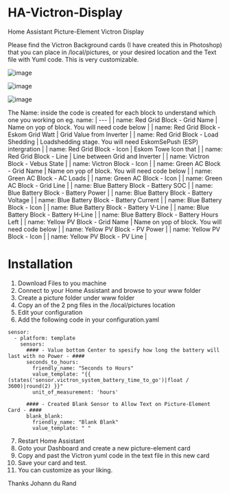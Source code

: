 # HA-Victron-Display
Home Assistant Picture-Element Victron Display

Please find the Victron Background cards (I have created this in Photoshop) that you can place in /local/pictures, or your desired location and the Text file with Yuml code. This is very customizable. 

![image](https://github.com/johanndurandsa/HA-Victron-Display/assets/98578816/fa01e5ba-f9a2-4a3e-95a8-05fe75e5a0bb)

![image](https://github.com/johanndurandsa/HA-Victron-Display/assets/98578816/8982e585-4aab-4e37-acd8-97b80c91a577)

![image](https://github.com/johanndurandsa/HA-Victron-Display/assets/98578816/a252308f-fa44-4d4b-b34b-b205cd961496)

The Name: inside the code is created for each block to understand which one you working on
eg.
name:
   | --- |
   | name: Red Grid Block - Grid Name | Name on yop of block. You will need code below |
   | name: Red Grid Block - Eskom Grid Watt | Grid Value from Inverter |
   | name: Red Grid Block - Load Shedding | Loadshedding stage. You will need EskomSePush (ESP) intergration |
   | name: Red Grid Block - Icon | Eskom Towe Icon that |
   | name: Red Grid Block - Line | Line between Grid and Inverter |
   | name: Victron Block - Vebus State |
   | name: Victron Block - Icon |
   | name: Green AC Block - Grid Name | Name on yop of block. You will need code below |
   | name: Green AC Block - AC Loads |
   | name: Green AC Block - Icon |
   | name: Green AC Block - Grid Line |
   | name: Blue Battery Block - Battery SOC |
   | name: Blue Battery Block - Battery Power |
   | name: Blue Battery Block - Battery Voltage |
   | name: Blue Battery Block - Battery Current |
   | name: Blue Battery Block - Icon |
   | name: Blue Battery Block - Battery V-Line |
   | name: Blue Battery Block - Battery H-Line |
   | name: Blue Battery Block - Battery Hours Left |
   | name: Yellow PV Block - Grid Name | Name on yop of block. You will need code below |
   | name: Yellow PV Block - PV Power |
   | name: Yellow PV Block - Icon |
   | name: Yellow PV Block - PV Line |

# Installation
1. Download Files to you machine
2. Connect to your Home Assistant and browse to your www folder
3. Create a picture folder under www folder
4. Copy an of the 2 png files in the /local/pictures location
5. Edit your configuration 
6. Add the following code in your configuration.yaml
```
sensor:
  - platform: template
    sensors:
      #### - Value bottom Center to spesify how long the battery will last with no Power - ####
      seconds_to_hours:
        friendly_name: "Seconds to Hours"
        value_template: "{{ (states('sensor.victron_system_battery_time_to_go')|float / 3600)|round(2) }}"
        unit_of_measurement: 'hours'

      #### - Created Blank Sensor to Allow Text on Picture-Element Card - ####
      blank_blank:
        friendly_name: "Blank Blank"
        value_template: " "
```
7. Restart Home Assistant
8. Goto your Dashboard and create a new picture-element card
9. Copy and past the Victron yuml code in the text file in this new card
10. Save your card and test.
11. You can customize as your liking.

Thanks
Johann du Rand
